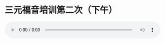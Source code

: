 # 三元福音培训第二次（下午）

<audio style="width: 100%;" preload="false" controls controlslist="nodownload"><source src="//file.simai.life/audio/mp3/old/12203.mp3" type="audio/mpeg">Your browser does not support the audio element.</audio>


